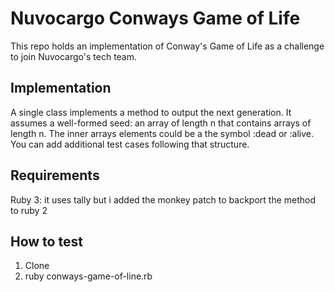 # Nuvocargo Conways Game of Life
This repo holds an implementation of Conway's Game of Life as a challenge to join Nuvocargo's tech team.

## Implementation
A single class implements a method to output the next generation.
It assumes a well-formed seed: an array of length n that contains arrays of length n. The inner arrays elements could be a the symbol :dead or :alive.
You can add additional test cases following that structure.

## Requirements

Ruby 3: it uses tally but i added the monkey patch to backport the method to ruby 2

## How to test
1. Clone
2. ruby conways-game-of-line.rb
